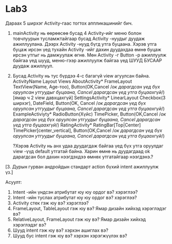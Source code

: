 # Lab3

Дараах 5 ширхэг Activity-гаас тогтох аппликашинийг бич.
 1. mainActivity нь өөрөөсөө бусад 4 Activity-ийг меню болон товчлуурын тусламжтайгаар бусад Activity -нуудыг дуудаж ажиллуулана. Дээрх Activity -нууд бүгд утга буцаана.
       Хэрэв утга буцаж ирсэн үед тухайн Activity -ийг дахин дуудахдаа өмнө буцаж ирсэн утгыг нь дамжуулаж өгнө.
       Мөн Activity -г Button -р ажиллуулж байгаа үед шууд, меню-гээр ажиллуулж байгаа үед ШУУД БУСААР дуудаж ажиллуул.
   
 2. Бусад Activity нь тус бүрдээ 4-с багагүй view агуулсан байна.
  ActivityName          Layout                                                                                 Views
 AboutActivity*      FrameLayout            TextView(Name, Age-тоо), Button(OK,Cancel /*ок дарагдсан үед бүх оруулсан утгуудыг буцаана, Cancel дарагдсан үед утга буцаахгүй*/) [ямар ч 2 view давхцахгүй]
 SettingsActivity*   LinearLayout           Checkbox(3 ширхэг), DateField, Button(OK, Cancel /*ок дарагдсан үед бүх оруулсан утгуудыг буцаана, Cancel дарагдсан үед утга буцаахгүй*/)
 ExampleActiviyty*   RadioButton(Хүйс)      ТimePicker, Button(OK,Cancel /*ок дарагдсан үед бүх оруулсан утгуудыг буцаана, Cancel дарагдсан үед утга буцаахгүй*/)
 RatingActivity*     RatingBar[Top|Center]  ТimePicker[center_vertical], Button(OK,Cancel /*ок дарагдсан үед бүх оруулсан утгуудыг буцаана, Cancel дарагдсан үед утга буцаахгүй*/)

	?Хэрэв Activity нь анх удаа дуудагдаж байгаа үед бүх утга оруулдаг view -үүд default утгатай байна. Харин өмнө нь дуудагдаад ok дарагдсан бол дахин нээгдэхдээ өмнөх утгатайгаар нээгдэнэ.?
	
[3. Дурын гурван андройдын стандарт асtion бүхий intent ажиллуулж үз.]

Асуулт:
1. Intent -ийн үндсэн атрибутат юу юу ордог вэ? хэрэглээ?
2. Intent -ийн туслах атрибутат юу юу ордог вэ? хэрэглээ?
3. Activity стек гэж юу вэ? хэрэглээ?
4. FrameLayout, TableLayout гэж юу вэ? Ямар дизайн хийхэд хэрэглэдэг вэ?
5. RelativeLayout, FrameLayout гэж юу вэ? Ямар дизайн хийхэд хэрэглэдэг вэ?
6. Шууд intent гэж юу вэ? хэрхэн ашиглах вэ?
7. Шууд бус intent гэж юу вэ? хэрхэн хэрэгжүүлэх вэ?
